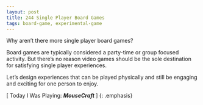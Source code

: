 ```yaml
---
layout: post
title: 244 Single Player Board Games
tags: board-game, experimental-game
---
```

Why aren’t there more single player board games?

Board games are typically considered a party-time or group focused activity.  But there’s no reason video games should be the sole destination for satisfying single player experiences.

Let’s design experiences that can be played physically and still be engaging and exciting for one person to enjoy.

[ Today I Was Playing: ***MouseCraft*** ]
{: .emphasis}

